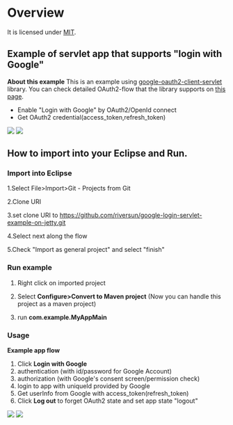 # Overview
It is licensed under [MIT](https://opensource.org/licenses/MIT).


## Example of servlet app that supports "login with Google"

**About this example**
This is an example using [google-oauth2-client-servlet](https://github.com/riversun/google-oauth2-client-servlet.git) library.
You can check detailed OAuth2-flow that the library supports on [this page](https://github.com/riversun/google-oauth2-client-servlet.git).

- Enable "Login with Google" by OAuth2/OpenId connect
- Get OAuth2 credential(access_token,refresh_token)

<img src="https://riversun.github.io/img/goauth2/lib_oauth2_example02a.png">  

<img src="https://riversun.github.io/img/goauth2/lib_oauth2_example02b.png">  


## How to import into your Eclipse and Run.

### Import into Eclipse

1.Select File>Import>Git - Projects from Git  

2.Clone URI  

3.set clone URI to https://github.com/riversun/google-login-servlet-example-on-jetty.git

4.Select next along the flow  

5.Check "Import as general project" and select "finish"  


### Run example

1. Right click on imported project  
1. Select **Configure>Convert to Maven project**
(Now you can handle this project as a maven project) 

1. run **com.example.MyAppMain**

### Usage

**Example app flow**

1. Click **Login with Google**
1. authentication (with id/password for Google Account)
1. authorization (with Google's consent screen/permission check)
1. login to app with uniqueId provided by Google
1. Get userInfo from Google with access_token(refresh_token)
1. Click **Log out** to forget OAuth2 state and set app state "logout"

<img src="https://riversun.github.io/img/goauth2/lib_oauth2_example02a.png">

<img src="https://riversun.github.io/img/goauth2/lib_oauth2_example02b.png">
